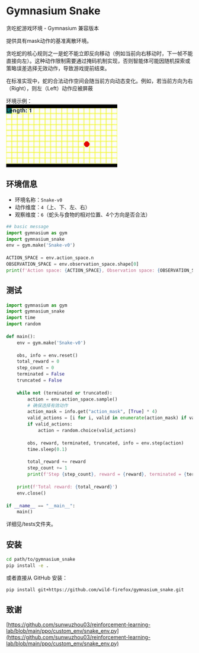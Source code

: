 # Gymnasium Snake

贪吃蛇游戏环境 - Gymnasium 兼容版本     

提供具有mask动作的基准离散环境。  

贪吃蛇的核心规则之一是​​蛇不能立即反向移动​​（例如当前向右移动时，下一帧不能直接向左）。这种动作限制需要通过掩码机制实现，否则智能体可能因随机探索或策略误差选择无效动作，导致游戏提前结束。

在标准实现中，蛇的合法动作空间会随当前方向动态变化。例如，若当前方向为右（Right），则左（Left）动作应被屏蔽

环境示例：  
<img align="middle" width="300"  src="snake_v0.gif">    
## 环境信息

- 环境名称：`Snake-v0`
- 动作维度：`4`（上、下、左、右）
- 观察维度：`6`（蛇头与食物的相对位置、4个方向是否合法）

```python
## basic message
import gymnasium as gym
import gymnasium_snake
env = gym.make('Snake-v0')

ACTION_SPACE = env.action_space.n
OBSERVATION_SPACE = env.observation_space.shape[0]
print(f'Action space: {ACTION_SPACE}, Observation space: {OBSERVATION_SPACE}')
```
## 测试
```python
import gymnasium as gym
import gymnasium_snake
import time
import random

def main():
    env = gym.make('Snake-v0')
    
    obs, info = env.reset()
    total_reward = 0
    step_count = 0
    terminated = False
    truncated = False
    
    while not (terminated or truncated):
        action = env.action_space.sample()
        # 确保选择有效动作
        action_mask = info.get("action_mask", [True] * 4)
        valid_actions = [i for i, valid in enumerate(action_mask) if valid]
        if valid_actions:
            action = random.choice(valid_actions)
        
        obs, reward, terminated, truncated, info = env.step(action)
        time.sleep(0.1)
        
        total_reward += reward
        step_count += 1
        print(f'Step {step_count}, reward = {reward}, terminated = {terminated}, truncated = {truncated}')
    
    print(f'Total reward: {total_reward}')
    env.close()

if __name__ == "__main__":
    main()
```
详细见/tests文件夹。

## 安装

```bash
cd path/to/gymnasium_snake
pip install -e .
```
或者直接从 GitHub 安装：  

```bash
pip install git+https://github.com/wild-firefox/gymnasium_snake.git
```

## 致谢
[https://github.com/sunwuzhou03/reinforcement-learning-lab/blob/main/ppo/custom_env/snake_env.py](https://github.com/sunwuzhou03/reinforcement-learning-lab/blob/main/ppo/custom_env/snake_env.py)
